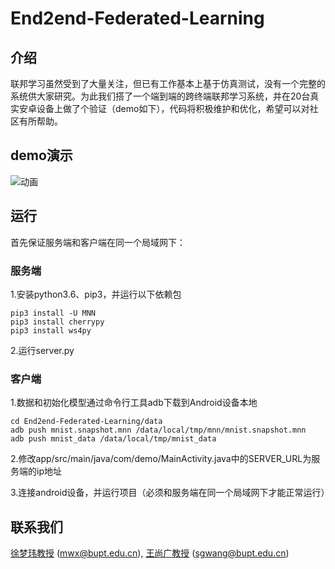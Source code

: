 # End2end-Federated-Learning

## 介绍
联邦学习虽然受到了大量关注，但已有工作基本上基于仿真测试，没有一个完整的系统供大家研究。为此我们搭了一个端到端的跨终端联邦学习系统，并在20台真实安卓设备上做了个验证（demo如下），代码将积极维护和优化，希望可以对社区有所帮助。

## demo演示
![动画](https://user-images.githubusercontent.com/38753457/119235241-07fbd380-bb64-11eb-9d3d-ac47ecc9184d.gif)


## 运行

首先保证服务端和客户端在同一个局域网下：

### 服务端

1.安装python3.6、pip3，并运行以下依赖包

```
pip3 install -U MNN
pip3 install cherrypy
pip3 install ws4py
```

2.运行server.py

### 客户端

1.数据和初始化模型通过命令行工具adb下载到Android设备本地

```
cd End2end-Federated-Learning/data
adb push mnist.snapshot.mnn /data/local/tmp/mnn/mnist.snapshot.mnn
adb push mnist_data /data/local/tmp/mnist_data
```

2.修改app/src/main/java/com/demo/MainActivity.java中的SERVER_URL为服务端的ip地址

3.连接android设备，并运行项目（必须和服务端在同一个局域网下才能正常运行）


## 联系我们

[徐梦玮教授](https://xumengwei.github.io/) ([mwx@bupt.edu.cn](mwx@bupt.edu.cn)), [王尚广教授](http://www.sguangwang.com/) ([sgwang@bupt.edu.cn](sgwang@bupt.edu.cn))
